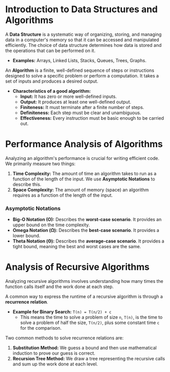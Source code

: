 # Introduction to Data Structures and Algorithms


A **Data Structure** is a systematic way of organizing, storing, and managing data in a computer's memory so that it can be accessed and manipulated efficiently. The choice of data structure determines how data is stored and the operations that can be performed on it.

* **Examples:** Arrays, Linked Lists, Stacks, Queues, Trees, Graphs.
 

An **Algorithm** is a finite, well-defined sequence of steps or instructions designed to solve a specific problem or perform a computation. It takes a set of inputs and produces a desired output.

* **Characteristics of a good algorithm:**
    * **Input:** It has zero or more well-defined inputs.
    * **Output:** It produces at least one well-defined output.
    * **Finiteness:** It must terminate after a finite number of steps.
    * **Definiteness:** Each step must be clear and unambiguous.
    * **Effectiveness:** Every instruction must be basic enough to be carried out.
 

# Performance Analysis of Algorithms

Analyzing an algorithm's performance is crucial for writing efficient code. We primarily measure two things:

1.  **Time Complexity:** The amount of time an algorithm takes to run as a function of the length of the input. We use **Asymptotic Notations** to describe this.
2.  **Space Complexity:** The amount of memory (space) an algorithm requires as a function of the length of the input.

### Asymptotic Notations

* **Big-O Notation (O):** Describes the **worst-case scenario**. It provides an upper bound on the time complexity.
* **Omega Notation (Ω):** Describes the **best-case scenario**. It provides a lower bound.
* **Theta Notation (Θ):** Describes the **average-case scenario**. It provides a tight bound, meaning the best and worst cases are the same.

# Analysis of Recursive Algorithms

Analyzing recursive algorithms involves understanding how many times the function calls itself and the work done at each step.

A common way to express the runtime of a recursive algorithm is through a **recurrence relation**.

* **Example for Binary Search:** `T(n) = T(n/2) + c`
    * This means the time to solve a problem of size `n`, `T(n)`, is the time to solve a problem of half the size, `T(n/2)`, plus some constant time `c` for the comparison.

Two common methods to solve recurrence relations are:

1.  **Substitution Method:** We guess a bound and then use mathematical induction to prove our guess is correct.
2.  **Recursion Tree Method:** We draw a tree representing the recursive calls and sum up the work done at each level.
